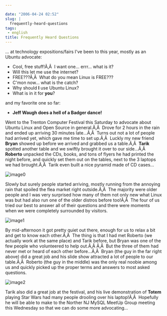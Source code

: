 ```yaml
---

date: "2006-04-24 02:52"
slug: |
  frequently-heard-questions
tags:
 - english
title: Frequently Heard Questions
---
```


... at technology expositions/fairs I've been to this year, mostly as an
Ubuntu advocate:

-   Cool, free stuff!Ã‚Â  I want one... errr... what is it?
-   Will this let me use the internet?
-   FREE???Ã‚Â  What do you mean Linux is FREE???
-   C'mon now... what is the catch?
-   Why should **I** use Ubuntu Linux?
-   What is in it for **you**?

and my favorite one so far:

-   **Jeff Waugh does a hell of a Badger dance!**

Went to the Trenton Computer Festival this Saturday to advocate about
Ubuntu Linux and Open Source in general.Ã‚Â  Drove for 2 hours in the
rain and ended up arriving 30 minutes late...Ã‚Â  Turns out not a lot of
people had arrived yet, which gave me time to set up.Ã‚Â  Luckly my new
friend **Bryan** showed up before we arrived and grabbed us a table.Ã‚Â 
**Tarik** spotted another table and we swiftly brought it over to our
side...Ã‚Â  **Roberto** unpacked the CDs, books, and tons of flyers he
had printed the night before, and quickly set them out on the tables,
next to the 3 laptops we had brought.Ã‚Â  Tarik even built a nice
pyramid made of CD cases...

![image0](http://static.flickr.com/56/133925048_9a267c1267.jpg)

Slowly but surely people started arriving, mostly running from the
annoying rain that spoiled the flea market right outside.Ã‚Â  The
majority were older people and I was very surprised how many of them not
only new what Linux was but had also run one of the older distros before
too!Ã‚Â  The four of us tried our best to answer all of their questions
and there were moments when we were completely surrounded by visitors.

![image1](http://static.flickr.com/56/133925050_946401b171_o.jpg)

By mid-afternoon it got pretty quiet out there, enough for us to relax a
bit and get to know each other.Ã‚Â  The thing is that I had met Roberto
(we actually work at the same place) and Tarik before, but Bryan was one
of the few people who volunteered to help out.Ã‚Â Ã‚Â  But the three of
them had never met or heard of each other before...Ã‚Â  Bryan (the guy
in the far right above) did a great job and his slide show attracted a
lot of people to our table.Ã‚Â  Roberto (the guy in the middle) was the
only real noobie among us and quickly picked up the proper terms and
answers to most asked questions.

![image2](http://static.flickr.com/46/133925049_0d6a8392f6.jpg)

Tarik also did a great job at the festival, and his live demonstration
of **Totem** playing Star Wars had many people drooling over his
laptop!Ã‚Â  Hopefully he will be able to make to the Norther NJ MySQL
MeetUp Group meeting this Wednesday so that we can do some more
advocating...
